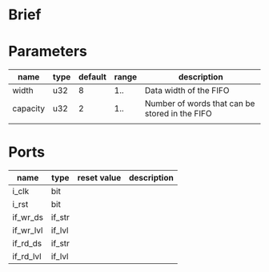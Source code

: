 # Brief

# Parameters
| name     | type | default | range | description                                    |
| -------- | ---- | ------- | ----- | ---------------------------------------------- |
| width    | u32  | 8       | 1..   | Data width of the FIFO                         |
| capacity | u32  | 2       | 1..   | Number of words that can be stored in the FIFO |
|          |      |         |       |                                                |
# Ports
| name      | type   | reset value | description |
| --------- | ------ | ----------- | ----------- |
| i_clk     | bit    |             |             |
| i_rst     | bit    |             |             |
| if_wr_ds  | if_str |             |             |
| if_wr_lvl | if_lvl |             |             |
| if_rd_ds  | if_str |             |             |
| if_rd_lvl | if_lvl |             |             |


